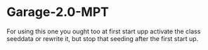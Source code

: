 # Garage-2.0-MPT

 For using this one you ought too at first start upp activate the class seeddata or rewrite it, but stop that seeding after the first start up.
 
